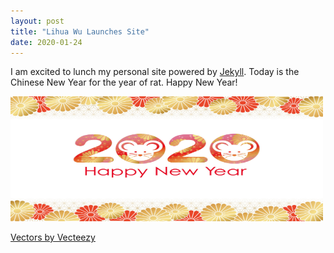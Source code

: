 ```yaml
---
layout: post
title: "Lihua Wu Launches Site"
date: 2020-01-24
---
```


I am excited to lunch my personal site powered by [Jekyll](http://jekyllrb.com).  Today is the Chinese New Year for the year of rat.  Happy New Year! 

<img src="/files/Happy_New_Year_2020.jpg" width="500" height="200" alt="HTML Dog">

<a href="https://www.vecteezy.com/"> Vectors by Vecteezy</a>
